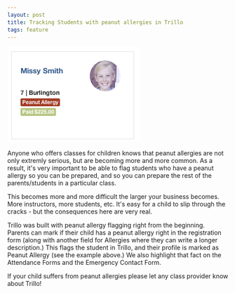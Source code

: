 ```yaml
---
layout: post
title: Tracking Students with peanut allergies in Trillo
tags: feature
---
```

<img src="/img/blog/peanut.png">

Anyone who offers classes for children knows that peanut allergies are not only extremly serious, but are becoming more and more common.  As a result, it's very important to be able to flag students who have a peanut allergy so you can be prepared, and so you can prepare the rest of the parents/students in a particular class.

This becomes more and more difficult the larger your business becomes.  More instructors, more students, etc.  It's easy for a child to slip through the cracks - but the consequences here are very real.

Trillo was built with peanut allergy flagging right from the beginning.  Parents can mark if their child has a peanut allergy right in the registration form (along with another field for Allergies where they can write a longer description.)  This flags the student in Trillo, and their profile is marked as Peanut Allergy (see the example above.)  We also highlight that fact on the Attendance Forms and the Emergency Contact Form.

If your child suffers from peanut allergies please let any class provider know about Trillo!